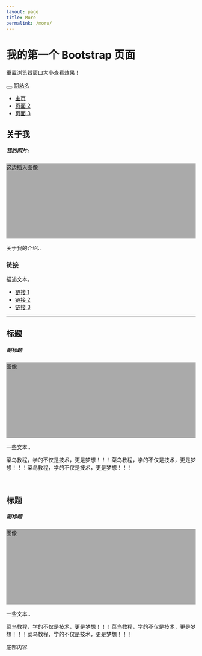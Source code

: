 ```yaml
---
layout: page
title: More
permalink: /more/
---
```



<html>
<head>
	<meta charset="utf-8"> 
	<title>Bootstrap 实例 - 一个简单的网页</title>
	<link rel="stylesheet" href="/css/bootstrap.min.css">
    <script src="/js/bootstrap.min.js"></script>
	<style>
    .fakeimg {
        height: 200px;
         background: #aaa;
    }
  </style>
</head>
<body>
<div class="jumbotron text-center" style="margin-bottom:0">
  <h1>我的第一个 Bootstrap 页面</h1>
  <p>重置浏览器窗口大小查看效果！</p> 
</div>

<nav class="navbar navbar-inverse">
  <div class="container-fluid">
    <div class="navbar-header">
      <button type="button" class="navbar-toggle" data-toggle="collapse" data-target="#myNavbar">
        <span class="icon-bar"></span>
        <span class="icon-bar"></span>
        <span class="icon-bar"></span>                        
      </button>
      <a class="navbar-brand" href="#">网站名</a>
    </div>
    <div class="collapse navbar-collapse" id="myNavbar">
      <ul class="nav navbar-nav">
        <li class="active"><a href="#">主页</a></li>
        <li><a href="#">页面 2</a></li>
        <li><a href="#">页面 3</a></li>
      </ul>
    </div>
  </div>
</nav>

<div class="container">
  <div class="row">
    <div class="col-sm-4">
      <h2>关于我</h2>
      <h5>我的照片:</h5>
      <div class="fakeimg">这边插入图像</div>
      <p>关于我的介绍..</p>
      <h3>链接</h3>
      <p>描述文本。</p>
      <ul class="nav nav-pills nav-stacked">
        <li class="active"><a href="#">链接 1</a></li>
        <li><a href="#">链接 2</a></li>
        <li><a href="#">链接 3</a></li>
      </ul>
      <hr class="hidden-sm hidden-md hidden-lg">
    </div>
    <div class="col-sm-8">
      <h2>标题</h2>
      <h5>副标题</h5>
      <div class="fakeimg">图像</div>
      <p>一些文本..</p>
      <p>菜鸟教程，学的不仅是技术，更是梦想！！！菜鸟教程，学的不仅是技术，更是梦想！！！菜鸟教程，学的不仅是技术，更是梦想！！！</p>
      <br>
      <h2>标题</h2>
      <h5>副标题</h5>
      <div class="fakeimg">图像</div>
      <p>一些文本..</p>
      <p>菜鸟教程，学的不仅是技术，更是梦想！！！菜鸟教程，学的不仅是技术，更是梦想！！！菜鸟教程，学的不仅是技术，更是梦想！！！</p>
    </div>
  </div>
</div>

<div class="jumbotron text-center" style="margin-bottom:0">
  <p>底部内容</p>
</div>
</body>
</html>